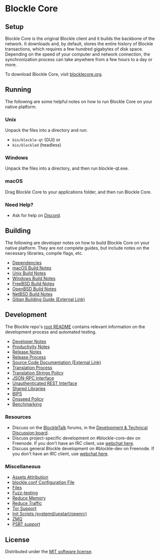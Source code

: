 Blockle Core
=============

Setup
---------------------
Blockle Core is the original Blockle client and it builds the backbone of the network. It downloads and, by default, stores the entire history of Blockle transactions, which requires a few hundred gigabytes of disk space. Depending on the speed of your computer and network connection, the synchronization process can take anywhere from a few hours to a day or more.

To download Blockle Core, visit [blocklecore.org]([https://github.com/NotRin7/Blockle/releases/).

Running
---------------------
The following are some helpful notes on how to run Blockle Core on your native platform.

### Unix

Unpack the files into a directory and run:

- `bin/blockle-qt` (GUI) or
- `bin/blockled` (headless)

### Windows

Unpack the files into a directory, and then run blockle-qt.exe.

### macOS

Drag Blockle Core to your applications folder, and then run Blockle Core.

### Need Help?

* Ask for help on [Discord]([https://discord.com/invite/z2T8qvzeGc]).

Building
---------------------
The following are developer notes on how to build Blockle Core on your native platform. They are not complete guides, but include notes on the necessary libraries, compile flags, etc.

- [Dependencies](dependencies.md)
- [macOS Build Notes](build-osx.md)
- [Unix Build Notes](build-unix.md)
- [Windows Build Notes](build-windows.md)
- [FreeBSD Build Notes](build-freebsd.md)
- [OpenBSD Build Notes](build-openbsd.md)
- [NetBSD Build Notes](build-netbsd.md)
- [Gitian Building Guide (External Link)](https://github.com/blockle-core/docs/blob/master/gitian-building.md)

Development
---------------------
The Blockle repo's [root README](/README.md) contains relevant information on the development process and automated testing.

- [Developer Notes](developer-notes.md)
- [Productivity Notes](productivity.md)
- [Release Notes](release-notes.md)
- [Release Process](release-process.md)
- [Source Code Documentation (External Link)](https://doxygen.blocklecore.org/)
- [Translation Process](translation_process.md)
- [Translation Strings Policy](translation_strings_policy.md)
- [JSON-RPC Interface](JSON-RPC-interface.md)
- [Unauthenticated REST Interface](REST-interface.md)
- [Shared Libraries](shared-libraries.md)
- [BIPS](bips.md)
- [Dnsseed Policy](dnsseed-policy.md)
- [Benchmarking](benchmarking.md)

### Resources
* Discuss on the [BlockleTalk](https://blockletalk.org/) forums, in the [Development & Technical Discussion board](https://blockletalk.org/index.php?board=6.0).
* Discuss project-specific development on #blockle-core-dev on Freenode. If you don't have an IRC client, use [webchat here](https://webchat.freenode.net/#blockle-core-dev).
* Discuss general Blockle development on #blockle-dev on Freenode. If you don't have an IRC client, use [webchat here](https://webchat.freenode.net/#blockle-dev).

### Miscellaneous
- [Assets Attribution](assets-attribution.md)
- [blockle.conf Configuration File](blockle-conf.md)
- [Files](files.md)
- [Fuzz-testing](fuzzing.md)
- [Reduce Memory](reduce-memory.md)
- [Reduce Traffic](reduce-traffic.md)
- [Tor Support](tor.md)
- [Init Scripts (systemd/upstart/openrc)](init.md)
- [ZMQ](zmq.md)
- [PSBT support](psbt.md)

License
---------------------
Distributed under the [MIT software license](/COPYING).
